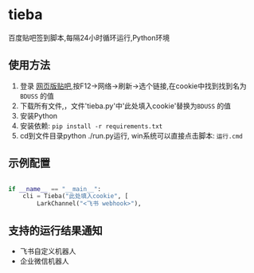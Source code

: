 # tieba

百度贴吧签到脚本,每隔24小时循环运行,Python环境

## 使用方法

1. 登录 [网页版贴吧](https://tieba.baidu.com/),按F12->网络->刷新->选个链接,在cookie中找到找到名为 `BDUSS` 的值
2. 下载所有文件,，文件'tieba.py'中'此处填入cookie'替换为`BDUSS` 的值
3. 安装Python
4. 安装依赖: `pip install -r requirements.txt`
5. cd到文件目录python ./run.py运行, win系统可以直接点击脚本: `运行.cmd`


## 示例配置

```python

if __name__ == "__main__":
    cli = Tieba("此处填入cookie", [
        LarkChannel("<飞书 webhook>"),
```

## 支持的运行结果通知

- 飞书自定义机器人
- 企业微信机器人

